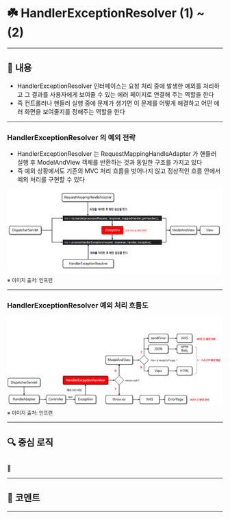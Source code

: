 # ☘️ HandlerExceptionResolver (1) ~ (2)

---

## 📖 내용

- HandlerExceptionResolver 인터페이스는 요청 처리 중에 발생한 예외를 처리하고 그 결과를 사용자에게 보여줄 수 있는 에러 페이지로 연결해 주는 역할을 한다
- 즉 컨트롤러나 핸들러 실행 중에 문제가 생기면 이 문제를 어떻게 해결하고 어떤 에러 화면을 보여줄지를 정해주는 역할을 한다

---

### HandlerExceptionResolver 의 예외 전략
- HandlerExceptionResolver 는 RequestMappingHandleAdapter 가 핸들러 실행 후 ModelAndView 객체를 반환하는 것과 동일한 구조를 가지고 있다
- 즉 예외 상황에서도 기존의 MVC 처리 흐름을 벗어나지 않고 정상적인 흐름 안에서 예외 처리를 구현할 수 있다

![image_1.png](image_1.png)
<sub>※ 이미지 출처: 인프런</sub>

---

### HandlerExceptionResolver 예외 처리 흐름도
![image_2.png](image_2.png)
<sub>※ 이미지 출처: 인프런</sub>

---

## 🔍 중심 로직

```java
```

📌

---

## 💬 코멘트

---
